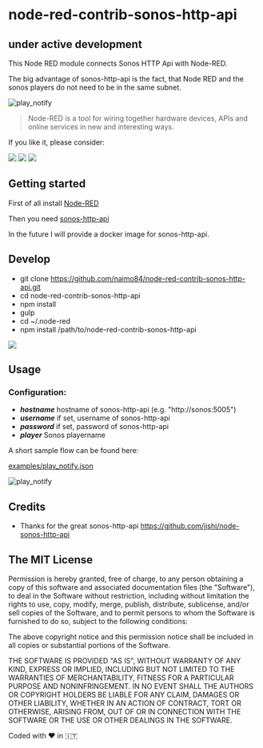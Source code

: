 # node-red-contrib-sonos-http-api

## under active development

This Node RED module connects Sonos HTTP Api with Node-RED.

The big advantage of sonos-http-api is the fact, that Node RED and the sonos players do not need to be in the same subnet.

![play_notify](examples/advantage.png)

> Node-RED is a tool for wiring together hardware devices, APIs and online services in new and interesting ways.

If you like it, please consider:

<a target="blank" href="https://brave.com/nai412"><img src="./examples/support_banner.png"/></a>
<a target="blank" href="https://paypal.me/NeumannBenjamin"><img src="https://img.shields.io/badge/Donate-PayPal-blue.svg"/></a>
<a target="blank" href="https://blockchain.info/payment_request?address=3KDjCmXsGFYawmycXRsVwfFbphog117N8P"><img src="https://img.shields.io/badge/Donate-Bitcoin-green.svg"/></a> 

## Getting started

First of all install [Node-RED](http://nodered.org/docs/getting-started/installation)

Then you need [sonos-http-api](https://github.com/jishi/node-sonos-http-api)

In the future I will provide a docker image for sonos-http-api.

## Develop

* git clone https://github.com/naimo84/node-red-contrib-sonos-http-api.git
* cd node-red-contrib-sonos-http-api
* npm install
* gulp
* cd ~/.node-red 
* npm install /path/to/node-red-contrib-sonos-http-api

<img src="https://img.shields.io/npm/dy/node-red-contrib-sonos-http-api?style=for-the-badge"/>

## Usage

### Configuration:
- ***hostname*** hostname of sonos-http-api (e.g. "http://sonos:5005")
- ***username*** if set, username of sonos-http-api 
- ***password*** if set, password of sonos-http-api 
- ***player*** Sonos playername 

A short sample flow can be found here:

[examples/play_notify.json](examples/play_notify.json)

![play_notify](examples/play_notify.png)

## Credits
* Thanks for the great sonos-http-api https://github.com/jishi/node-sonos-http-api

## The MIT License
Permission is hereby granted, free of charge, to any person obtaining a copy
of this software and associated documentation files (the "Software"), to deal in the Software without restriction, including without limitation the rights to use, copy, modify, merge, publish, distribute, sublicense, and/or sell copies of the Software, and to permit persons to whom the Software is furnished to do so, subject to the following conditions:

The above copyright notice and this permission notice shall be included in
all copies or substantial portions of the Software.

THE SOFTWARE IS PROVIDED "AS IS", WITHOUT WARRANTY OF ANY KIND, EXPRESS OR IMPLIED, INCLUDING BUT NOT LIMITED TO THE WARRANTIES OF MERCHANTABILITY, FITNESS FOR A PARTICULAR PURPOSE AND NONINFRINGEMENT. IN NO EVENT SHALL THE
AUTHORS OR COPYRIGHT HOLDERS BE LIABLE FOR ANY CLAIM, DAMAGES OR OTHER LIABILITY, WHETHER IN AN ACTION OF CONTRACT, TORT OR OTHERWISE, ARISING FROM, OUT OF OR IN CONNECTION WITH THE SOFTWARE OR THE USE OR OTHER DEALINGS IN THE SOFTWARE.

Coded with :heart: in :it:




